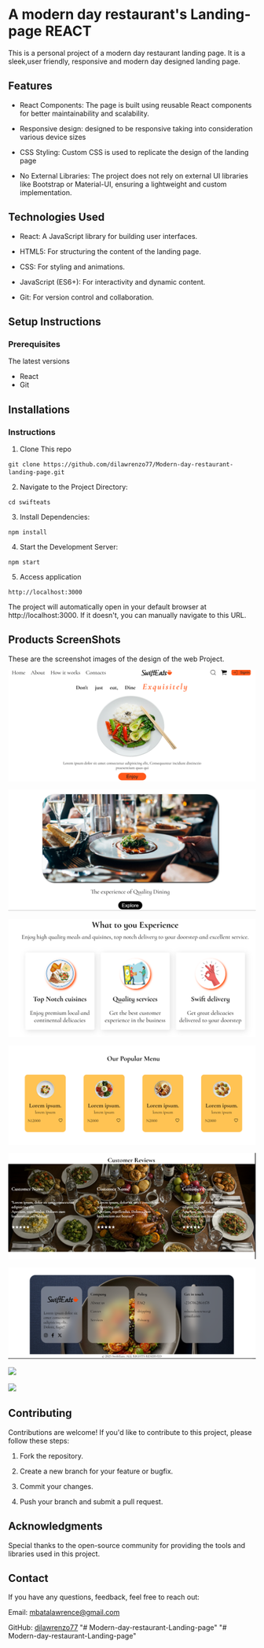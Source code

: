 # A modern day restaurant's Landing-page REACT
This is a personal project of a modern day restaurant landing page. It is a sleek,user friendly, responsive and modern day designed landing page.


## Features
+ React Components: The page is built using reusable React components for better maintainability and scalability.

+ Responsive design: designed to be responsive taking into consideration various device sizes

+ CSS Styling: Custom CSS is used to replicate the design of the landing page

+ No External Libraries: The project does not rely on external UI libraries like Bootstrap or Material-UI, ensuring a lightweight and custom implementation.


## Technologies Used
+ React: A JavaScript library for building user interfaces.

+ HTML5: For structuring the content of the landing page.

+ CSS: For styling and animations.

+ JavaScript (ES6+): For interactivity and dynamic content.

+ Git: For version control and collaboration.



## Setup Instructions
### Prerequisites
The latest versions
+ React
+ Git


## Installations
### Instructions
1. Clone This repo
```
git clone https://github.com/dilawrenzo77/Modern-day-restaurant-landing-page.git
```


2. Navigate to the Project Directory:

```
cd swifteats

```
3. Install Dependencies:
```
npm install
```
4. Start the Development Server:
```
npm start
```

5. Access application
```
http://localhost:3000
```
The project will automatically open in your default browser at http://localhost:3000. If it doesn't, you can manually navigate to this URL.



## Products ScreenShots
These are the screenshot images of the design of the web Project.


![](./src/assets/project%20screenShots/pic1.png)

![](./src/assets/project%20screenShots/pic2.png)

![](./src/assets/project%20screenShots/pic3.png)

![](./src/assets/project%20screenShots/pic4.png)

![](./src/assets/project%20screenShots/pic5.png)

![](./src/assets/project%20screenShots/pic6.png)

![](./src/assets/project%20screenShots/pic7.png)

![](./src/assets/project%20screenShots/pic8.png)


## Contributing
Contributions are welcome! If you'd like to contribute to this project, please follow these steps:

1. Fork the repository.

2. Create a new branch for your feature or bugfix.

3. Commit your changes.

4. Push your branch and submit a pull request.

## Acknowledgments
Special thanks to the open-source community for providing the tools and libraries used in this project.


## Contact
If you have any questions, feedback, feel free to reach out:

Email: mbatalawrence@gmail.com

GitHub: [dilawrenzo77](https://github.com/dilawrenzo77) "# Modern-day-restaurant-Landing-page" 
"# Modern-day-restaurant-Landing-page" 
